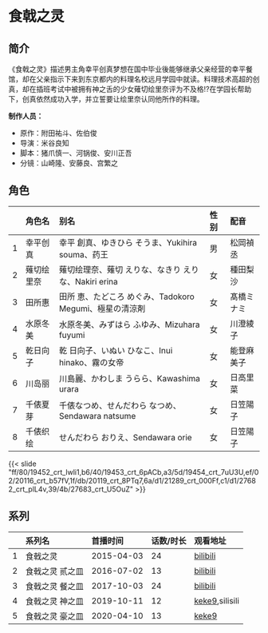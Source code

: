 # 食戟之灵


## 简介

《食戟之灵》描述男主角幸平创真梦想在国中毕业後能够继承父亲经营的幸平餐馆，却在父亲指示下来到东京都内的料理名校远月学园中就读。料理技术高超的创真，却在插班考试中被拥有神之舌的少女薙切绘里奈评为不及格!?在学园长帮助下，创真依然成功入学，并立誓要让绘里奈认同他所作的料理。

**制作人员：**
- 原作：附田祐斗、佐伯俊
- 导演：米谷良知
- 脚本：猪爪慎一、河锅俊、安川正吾
- 分镜：山崎隆、安藤良、宫繁之

## 角色

|     |   角色名   |   别名  | 性别 |  配音  |
|:--- |:------  |:----      |:---  |:--   |
| 1 | 幸平创真 | 幸平 創真、ゆきひら そうま、Yukihira souma、药王 | 男 | 松岡禎丞 |
| 2 | 薙切绘里奈 | 薙切绘理奈、薙切 えりな、なきり えりな、Nakiri erina | 女 | 種田梨沙 |
| 3 | 田所惠 | 田所 恵、たどころ めぐみ、Tadokoro Megumi、極星の清涼剤 | 女 | 髙橋ミナミ |
| 4 | 水原冬美 | 水原冬美、みずはら ふゆみ、Mizuhara fuyumi | 女 | 川澄綾子 |
| 5 | 乾日向子 | 乾 日向子、いぬい ひなこ、Inui hinako、霧の女帝 | 女 | 能登麻美子 |
| 6 | 川岛丽 | 川島麗、かわしま うらら、Kawashima urara | 女 | 日高里菜 |
| 7 | 千俵夏芽 | 千俵なつめ、せんだわら なつめ、Sendawara natsume | 女 | 日笠陽子 |
| 8 | 千俵织绘 | せんだわら おりえ、Sendawara orie | 女 | 日笠陽子 |

{{< slide "ff/80/19452_crt_lwli1,b6/40/19453_crt_6pACb,a3/5d/19454_crt_7uU3U,ef/02/20116_crt_b57fV,1f/db/20119_crt_8PTq7,6a/d1/21289_crt_000Ff,c1/d1/27682_crt_plL4v,39/4b/27683_crt_U5OuZ" >}}

## 系列

|     |   系列名   |   首播时间  | 话数/时长  | 观看地址 |
|:---  |:------    |:----      |:---       |:---  |
| 1 | 食戟之灵 | 2015-04-03 | 24 | [bilibili](https://www.bilibili.com/bangumi/play/ep28931)  |
| 2 | 食戟之灵 贰之皿 | 2016-07-02 | 13 | [bilibili](https://www.bilibili.com/bangumi/play/ep90818)  |
| 3 | 食戟之灵 餐之皿 | 2017-10-03 | 24 | [bilibili](https://www.bilibili.com/bangumi/play/ep342461)  |
| 4 | 食戟之灵 神之皿 | 2019-10-11 | 12 | [keke9](https://www.keke9.app/search?k=食戟之灵),silisili  |
| 5 | 食戟之灵 豪之皿 | 2020-04-10 | 13 | [keke9](https://www.keke9.app/search?k=食戟之灵)  |




